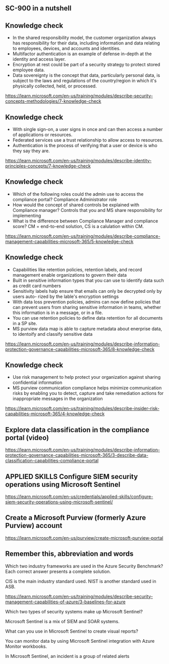 ## SC-900 in a nutshell


## Knowledge check 

* In the shared responsibility model, the customer organization always has responsibility for their data, including information and data relating to employees, devices, and accounts and identities.
* Multifactor authentication is an example of defense in-depth at the identity and access layer.
* Encryption at rest could be part of a security strategy to protect stored employee data.
* Data sovereignty is the concept that data, particularly personal data, is subject to the laws and regulations of the country/region in which it's physically collected, held, or processed.

https://learn.microsoft.com/en-us/training/modules/describe-security-concepts-methodologies/7-knowledge-check


## Knowledge check 

* With single sign-on, a user signs in once and can then access a number of applications or resources.
* Federated services use a trust relationship to allow access to resources.
* Authentication is the process of verifying that a user or device is who they say they are.

https://learn.microsoft.com/en-us/training/modules/describe-identity-principles-concepts/7-knowledge-check


## Knowledge check 

* Which of the following roles could the admin use to access the compliance portal? Compliance Administrator role
* How would the concept of shared controls be explained with Compliance manager?  Controls that you and MS share responsibility for implementing
* What is the difference between Compliance Manager and compliance score? CM = end-to-end solution, CS is a calulation within CM.

https://learn.microsoft.com/en-us/training/modules/describe-compliance-management-capabilities-microsoft-365/5-knowledge-check

## Knowledge check 

* Capabilities like retention policies, retention labels, and record management enable organizations to govern their data
* Built in sensitive information types that you can use to identify data such as credit card numbers
* Sensitivity  labels halp ensure that emails can only be decrypted only by users auto-
rized by the lable's encryption settings
* With data loss prevention policies, admins can now define policies that can prevent users from sharing sensitive information in teams, whether this information is in a message, or in a file.
* You can use retention policies to define data retention for all documents in a SP site.
* MS purview data map is able to capture metadata about enerprise data, to identoify and classify sensitive data

https://learn.microsoft.com/en-us/training/modules/describe-information-protection-governance-capabilities-microsoft-365/8-knowledge-check


## Knowledge check 

* Use risk management to help protect your organization against sharing confidential information
* MS purview communication compliance helps minimize communication risks by enabling you to detect, capture and take remediation actions for inappropriate messages in the organization

https://learn.microsoft.com/en-us/training/modules/describe-insider-risk-capabilities-microsoft-365/4-knowledge-check

## Explore data classification in the compliance portal (video)

https://learn.microsoft.com/en-us/training/modules/describe-information-protection-governance-capabilities-microsoft-365/3-describe-data-classification-capabilities-compliance-portal

## APPLIED SKILLS Configure SIEM security operations using Microsoft Sentinel

https://learn.microsoft.com/en-us/credentials/applied-skills/configure-siem-security-operations-using-microsoft-sentinel/

## Create a Microsoft Purview (formerly Azure Purview) account

https://learn.microsoft.com/en-us/purview/create-microsoft-purview-portal



## Remember this, abbreviation and words

Which two industry frameworks are used in the Azure Security Benchmark? Each correct answer presents a complete solution.

CIS is the main industry standard used. NIST is another standard used in ASB.

https://learn.microsoft.com/en-us/training/modules/describe-security-management-capabilities-of-azure/3-baselines-for-azure

Which two types of security systems make up Microsoft Sentinel?

Microsoft Sentinel is a mix of SIEM and SOAR systems.

What can you use in Microsoft Sentinel to create visual reports?

You can monitor data by using Microsoft Sentinel integration with Azure Monitor workbooks. 

In Microsoft Sentinel, an incident is a group of related alerts










